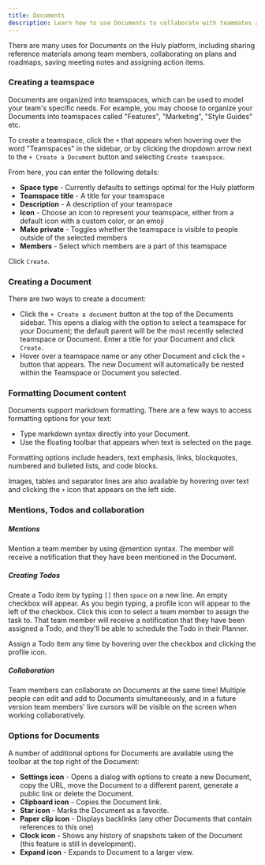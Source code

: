 ```yaml
---
title: Documents
description: Learn how to use Documents to collaborate with teammates and organize information.
---
```


There are many uses for Documents on the Huly platform, including sharing reference materials among team members, collaborating on plans and roadmaps, saving meeting notes and assigning action items.

### Creating a teamspace

Documents are organized into teamspaces, which can be used to model your team's specific needs. For example, you may choose to organize your Documents into teamspaces called "Features", "Marketing", "Style Guides" etc.

To create a teamspace, click the `+` that appears when hovering over the word "Teamspaces" in the sidebar, or by clicking the dropdown arrow next to  the `+ Create a Document` button and selecting `Create teamspace`.

From here, you can enter the following details:
* **Space type** - Currently defaults to settings optimal for the Huly platform
* **Teamspace title** - A title for your teamspace
* **Description** - A description of your teamspace
* **Icon** - Choose an icon to represent your teamspace, either from a default icon with a custom color, or an emoji
* **Make private** - Toggles whether the teamspace is visible to people outside of the selected members
* **Members** - Select which members are a part of this teamspace

Click `Create`.

### Creating a Document

There are two ways to create a document:
* Click the `+ Create a document` button at the top of the Documents sidebar. This opens a dialog with the option to select a teamspace for your Document; the default parent will be the most recently selected teamspace or Document. Enter a title for your Document and click `Create`.
* Hover over a teamspace name or any other Document and click the `+` button that appears. The new Document will automatically be nested within the Teamspace or Document you selected.

### Formatting Document content

Documents support markdown formatting. There are a few ways to access formatting options for your text:
* Type markdown syntax directly into your Document.
* Use the floating toolbar that appears when text is selected on the page. 

Formatting options include headers, text emphasis, links, blockquotes, numbered and bulleted lists, and code blocks.

Images, tables and separator lines are also available by hovering over text and clicking the `+` icon that appears on the left side.

### Mentions, Todos and collaboration

##### Mentions
Mention a team member by using @mention syntax. The member will receive a notification that they have been mentioned in the Document.

##### Creating Todos
Create a Todo item by typing `[]` then `space` on a new line. An empty checkbox will appear. As you begin typing, a profile icon will appear to the left of the checkbox. Click this icon to select a team member to assign the task to. That team member will receive a notification that they have been assigned a Todo, and they'll be able to schedule the Todo in their Planner.

Assign a Todo item any time by hovering over the checkbox and clicking the profile icon.

##### Collaboration
Team members can collaborate on Documents at the same time! Multiple people can edit and add to Documents simultaneously, and in a future version team members' live cursors will be visible on the screen when working collaboratively.

### Options for Documents

A number of additional options for Documents are available using the toolbar at the top right of the Document:

* **Settings icon** - Opens a dialog with options to create a new Document, copy the URL, move the Document to a different parent, generate a public link or delete the Document.
* **Clipboard icon** - Copies the Document link.
* **Star icon** - Marks the Document as a favorite.
* **Paper clip icon** - Displays backlinks (any other Documents that contain references to this one)
* **Clock icon** - Shows any history of snapshots taken of the Document (this feature is still in development).
* **Expand icon** - Expands to Document to a larger view.